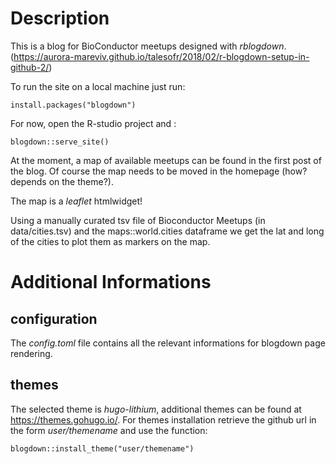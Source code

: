 # Description
This is a blog for BioConductor meetups designed with *rblogdown*.
(https://aurora-mareviv.github.io/talesofr/2018/02/r-blogdown-setup-in-github-2/)

To run the site on a local machine just run:

```
install.packages("blogdown")
```

For now, open the R-studio project and :
```
blogdown::serve_site()
```

At the moment, a map of available meetups can be found in the first post of the blog.
Of course the map needs to be moved in the homepage (how? depends on the theme?).

The map is a *leaflet* htmlwidget! 

Using a manually curated tsv file of Bioconductor Meetups (in data/cities.tsv) 
and the maps::world.cities dataframe we get the lat and long of the cities to 
plot them as markers on the map.

# Additional Informations
## configuration
The *config.toml* file contains all the relevant informations for blogdown page rendering.

## themes
The selected theme is *hugo-lithium*, additional themes can be found at https://themes.gohugo.io/. 
For themes installation retrieve the github url in the form *user/themename* and use the function:
```
blogdown::install_theme("user/themename")
```

## 